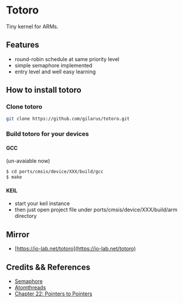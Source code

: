 # Totoro

Tiny kernel for ARMs.

## Features

* round-robin schedule at same priority level
* simple semaphore implemented
* entry level and well easy learning

## How to install totoro

### Clone totoro

```bash
git clone https://github.com/gilarus/totoro.git
```

### Build totoro for your devices

#### GCC

(un-avaiable now)

```bash
$ cd ports/cmsis/device/XXX/build/gcc
$ make
```

#### KEIL

* start your keil instance
* then just open project file under ports/cmsis/device/XXX/build/arm directory

## Mirror

* [https://io-lab.net/totoro](https://io-lab.net/totoro)

## Credits && References

* [Semaphore](http://pubs.opengroup.org/onlinepubs/7908799/xsh/semaphore.h.html)
* [Atomthreads](https://atomthreads.com/)
* [Chapter 22: Pointers to Pointers](https://www.eskimo.com/~scs/cclass/int/sx8.html)
